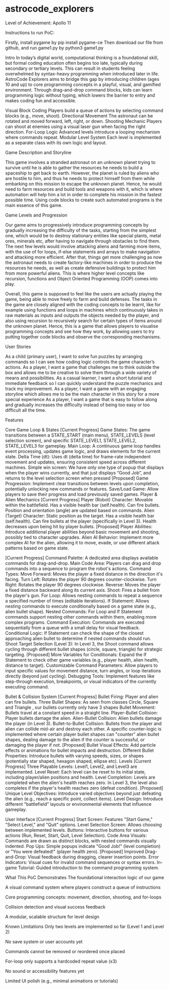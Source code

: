 # astrocode_explorers 
Level of Achievement: Apollo 11

Instructions to run PoC:

Firstly, install pygame by pip install pygame-ce
Then download our file from github, and run game1.py by python3 game1.py

Intro
In today’s digital world, computational thinking is a foundational skill, but formal coding education often begins too late, typically during secondary or tertiary levels. This can result in students feeling overwhelmed by syntax-heavy programming when introduced later in life.
AstroCode Explorers aims to bridge this gap by introducing children (ages 10 and up) to core programming concepts in a playful, visual, and gamified environment. Through drag-and-drop command blocks, kids can learn programming logic without typing, which lowers the barrier to entry and makes coding fun and accessible.



Visual Block Coding
Players build a queue of actions by selecting command blocks (e.g., move, shoot).
Directional Movement
The astronaut can be rotated and moved forward, left, right, or down.
Shooting Mechanic
Players can shoot at enemies using a visual laser gun when facing the right direction.
For-Loop Logic
Advanced levels introduce a looping mechanism where commands repeat.
Modular Level System
Each level is implemented as a separate class with its own logic and layout.







Game Description and Storyline

This game involves a stranded astronaut on an unknown planet trying to survive until he is able to gather the resources he needs to build a spaceship to get back to earth. However, the planet is ruled by aliens who are hostile to him, and thus he needs to protect himself from them while embarking on this mission to escape the unknown planet. Hence, he would need to farm resources and build tools and weapons with it, which is where automation will help him a lot in order to complete his mission in the fastest possible time. Using code blocks to create such automated programs is the main essence of this game.

Game Levels and Progression

Our game aims to progressively introduce programming concepts by gradually increasing the difficulty of the tasks, starting from the simplest one, which would be to destroy stationary entities like special plants, metal ores, minerals etc, after having to navigate through obstacles to find them. The next few levels would involve attacking aliens and farming more items, with the use of for loops, if-else statements and arrays to make navigation and attacking more efficient. After that, things get more challenging as now the astronaut needs to create factory-like machines in order to produce the resources he needs, as well as create defensive buildings to protect him from more powerful aliens. This is where higher level concepts like recursion, functions and Object Oriented Programming (OOP) comes into play. 

Overall, this game is supposed to feel like the users are actually playing the game, being able to move freely to farm and build defenses. The tasks in the game are closely aligned with the coding concepts to be learnt, like for example using functions and loops in machines which continuously takes in raw materials as inputs and outputs the objects needed by the player, and also using recursion to recursively search for certain types of items around the unknown planet. Hence, this is a game that allows players to visualise programming concepts and see how they work, by allowing users to try putting together code blocks and observe the corresponding mechanisms.


User Stories

As a child (primary user), I want to solve fun puzzles by arranging commands so I can see how coding logic controls the game character’s actions.
As a player, I want a game that challenges me to think outside the box and allows me to be creative to solve them through a wide variety of means and possibilities.
As a casual learner, I want a short tutorial and immediate feedback so I can quickly understand the puzzle mechanics and track my improvement.
As a player, I want a game with an engaging storyline which allows me to be the main character in this story for a more special experience
As a player, I want a game that is easy to follow along and gradually increases the difficulty instead of being too easy or too difficult all the time.

Features

Core Game Loop & States
[Current Progress]
Game States: The game transitions between a STATE_START (main menu), STATE_LEVELS (level selection screen), and specific STATE_LEVEL1, STATE_LEVEL2, STATE_LEVEL3 for gameplay.
Main Loop: A continuous game loop handles event processing, updates game logic, and draws elements for the current state.
Delta Time (dt): Uses dt (delta time) for frame-rate independent movement and updates, ensuring consistent speed across different machines.
Simple win screen: We have only one type of popup that displays when the player wins currently, and that just displays “Good Job”, and returns to the level selection screen when pressed
[Proposed]
Game Progression: Implement clear transitions between levels upon completion, potentially unlocking new commands or features.
Save/Load Game: Allow players to save their progress and load previously saved games.
Player & Alien Mechanics
[Current Progress]
Player (Robot) Character:
Movable within the battlefield.
Has a visible health bar (self.health).
Can fire bullets.
Position and orientation (angle) are updated based on commands.
Alien (Target) Character:
Static position as the target.
Has a visible health bar (self.health).
Can fire bullets at the player (specifically in Level 3).
Health decreases upon being hit by player bullets.
[Proposed]
Player Abilities: Introduce additional player abilities beyond basic movement and shooting, possibly tied to character upgrades.
Alien AI Behavior: Implement more complex AI for the alien, allowing it to move, evade, or use different attack patterns based on game state.


[Current Progress]
Command Palette: A dedicated area displays available commands for drag-and-drop.
Main Code Area: Players can drag and drop commands into a sequence to program the robot's actions.
Command Types:
Move Forward: Moves the player a fixed distance in the direction it's facing.
Turn Left: Rotates the player 90 degrees counter-clockwise.
Turn Right: Rotates the player 90 degrees clockwise.
Reverse: Moves the player a fixed distance backward along its current axis.
Shoot: Fires a bullet from the player's gun.
For Loop: Allows nesting commands to repeat a sequence a specified number of times (editable iterations).
If Statement: Allows nesting commands to execute conditionally based on a game state (e.g., alien bullet shape).
Nested Commands: For Loop and If Statement commands support nesting other commands within them, enabling more complex programs.
Command Execution: Commands are executed sequentially from a queue with a small delay for visual feedback.
Conditional Logic: If Statement can check the shape of the closest approaching alien bullet to determine if nested commands should run.
Shoot Target Selection (Level 3): In Level 3, the Shoot command allows cycling through different bullet shapes (circle, square, triangle) for strategic targeting.
[Proposed]
More Variables for Conditionals: Expand the If Statement to check other game variables (e.g., player health, alien health, distance to target).
Customizable Command Parameters: Allow players to input specific values for movement distance, turn angles, or loop iterations directly (beyond just cycling).
Debugging Tools: Implement features like step-through execution, breakpoints, or visual indicators of the currently executing command.

Bullet & Collision System
[Current Progress]
Bullet Firing: Player and alien can fire bullets.
Three Bullet Shapes: As seen from classes Circle, Square and Triangle , our bullets currently only have 3 shapes
Bullet Movement: Bullets travel at a constant speed in a straight line.
Player-Bullet Collision: Player bullets damage the alien.
Alien-Bullet Collision: Alien bullets damage the player (in Level 3).
Bullet-to-Bullet Collision: Bullets from the player and alien can collide mid-air and destroy each other. A specific counter-logic is implemented where certain player bullet shapes can "counter" alien bullet shapes, dealing damage to the alien if the counter is successful, or damaging the player if not.
[Proposed]
Bullet Visual Effects: Add particle effects or animations for bullet impacts and destruction.
Different Bullet Properties: Introduce bullets with varying speeds, sizes, or shapes (potentially star shaped, hexagon shaped, ellipse etc).
Levels
[Current Progress]
Three Playable Levels: Level1, Level2, and Level3 are implemented.
Level Reset: Each level can be reset to its initial state, including player/alien positions and health.
Level Completion: Levels are completed when the alien's health reaches zero. In Level 3, the level also completes if the player's health reaches zero (defeat condition).
[Proposed]
Unique Level Objectives: Introduce varied objectives beyond just defeating the alien (e.g., reach a specific point, collect items).
Level Design: Introduce different "battlefield" layouts or environmental elements that influence gameplay.

                                          
User Interface
[Current Progress]
Start Screen: Features "Start Game," "Select Level," and "Quit" options.
Level Selection Screen: Allows choosing between implemented levels.
Buttons: Interactive buttons for various actions (Run, Reset, Start, Quit, Level Selection).
Code Area Visuals: Commands are drawn as distinct blocks, with nested commands visually indented.
Pop Ups: Simple popups indicate "Good Job!" (level completion) or "You were defeated!" (player health zero).
[Proposed]
Improved Drag-and-Drop: Visual feedback during dragging, clearer insertion points.
Error Indicators: Visual cues for invalid command sequences or syntax errors.
In-game Tutorial: Guided introduction to the command programming system.



What This PoC Demonstrates
The foundational interaction logic of our game


A visual command system where players construct a queue of instructions


Core programming concepts: movement, direction, shooting, and for-loops


Collision detection and visual success feedback


A modular, scalable structure for level design



 Known Limitations
Only two levels are implemented so far (Level 1 and Level 2)


No save system or user accounts yet


Commands cannot be removed or reordered once placed


For-loop only supports a hardcoded repeat value (x3)


No sound or accessibility features yet


Limited UI polish (e.g., minimal animations or tutorials)
